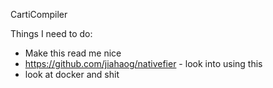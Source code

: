 CartiCompiler

Things I need to do: 
- Make this read me nice 
- https://github.com/jiahaog/nativefier - look into using this 
- look at docker and shit 
